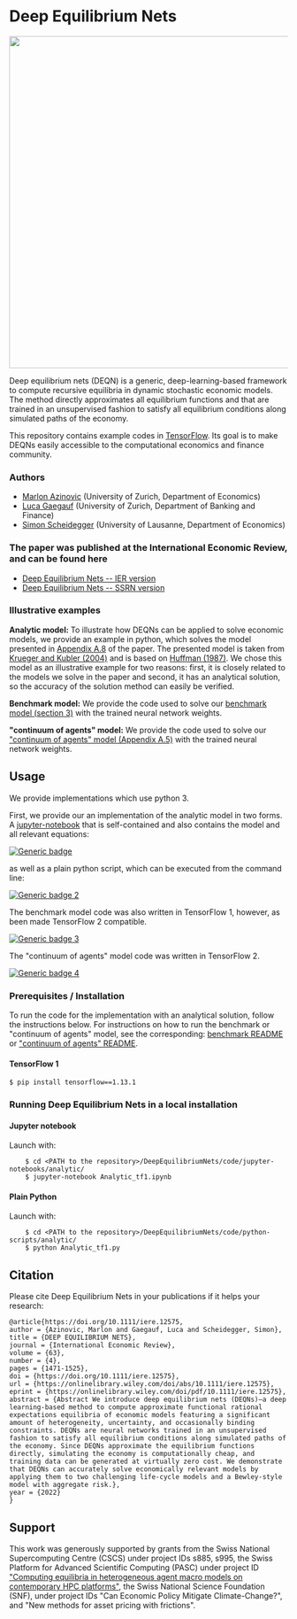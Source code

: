 # Deep Equilibrium Nets

<p align="center">
<img src="screens/DEQN.png" width="600px"/>
</p>


Deep equilibrium nets (DEQN) is a generic, deep-learning-based framework to compute recursive equilibria in dynamic stochastic economic models. The method directly approximates all equilibrium functions and that are trained in an unsupervised fashion to satisfy all equilibrium conditions along simulated paths of the economy.

This repository contains example codes in [TensorFlow](https://www.tensorflow.org/). Its goal is to make DEQNs easily accessible to the computational economics and finance community.


### Authors
* [Marlon Azinovic](https://sites.google.com/view/marlonazinovic/home) (University of Zurich, Department of Economics)
* [Luca Gaegauf](https://www.bf.uzh.ch/en/persons/gaegauf-luca/team) (University of Zurich, Department of Banking and Finance)
* [Simon Scheidegger](https://sites.google.com/site/simonscheidegger/) (University of Lausanne, Department of Economics)

### The paper was published at the International Economic Review, and can be found here
* [Deep Equilibrium Nets -- IER version](https://onlinelibrary.wiley.com/doi/epdf/10.1111/iere.12575)
* [Deep Equilibrium Nets -- SSRN version](https://papers.ssrn.com/sol3/papers.cfm?abstract_id=3393482)

### Illustrative examples

**Analytic model:** To illustrate how DEQNs can be applied to solve economic models, we provide an example in python, which solves the model presented in [Appendix A.8](https://onlinelibrary.wiley.com/doi/epdf/10.1111/iere.12575) of the paper.
The presented model is taken from [Krueger and Kubler (2004)](https://www.sciencedirect.com/science/article/pii/S0165188903001118) and is based on [Huffman (1987)](https://www.journals.uchicago.edu/doi/10.1086/261445). We chose this model as an illustrative example for two reasons: first, it is closely related to the models we solve in the paper and second, it has an analytical solution, so the accuracy of the solution method can easily be verified.

**Benchmark model:** We provide the code used to solve our [benchmark model (section 3)](https://onlinelibrary.wiley.com/doi/epdf/10.1111/iere.12575) with the trained neural network weights.

**"continuum of agents" model:** We provide the code used to solve our ["continuum of agents" model (Appendix A.5)](https://onlinelibrary.wiley.com/doi/epdf/10.1111/iere.12575) with the trained neural network weights.

## Usage
We provide implementations which use python 3.

First, we provide our an implementation of the analytic model in two forms. A [jupyter-notebook](https://jupyter.org/) that is self-contained and also contains the model and all relevant equations:

[![Generic badge](https://img.shields.io/badge/jupyter%20nbviewer-DEQN-green)](https://nbviewer.jupyter.org/github/sischei/DeepEquilibriumNets/blob/master/code/jupyter-notebooks/analytic/Analytic_tf1.ipynb)

as well as a plain python script, which can be executed from the command line:

[![Generic badge 2](https://img.shields.io/badge/analytic-DEQN-green)](code/python-scripts/analytic)

The benchmark model code was also written in TensorFlow 1, however, as been made TensorFlow 2 compatible.

[![Generic badge 3](https://img.shields.io/badge/benchmark-DEQN-green)](code/python-scripts/benchmark)

The "continuum of agents" model code was written in TensorFlow 2.

[![Generic badge 4](https://img.shields.io/badge/continuum%20of%20agents-DEQN-green)](code/python-scripts/continuum_of_agents)

### Prerequisites / Installation

To run the code for the implementation with an analytical solution, follow the instructions below. For instructions on how to run the benchmark or "continuum of agents" model, see the corresponding: [benchmark README](code/python-scripts/benchmark) or ["continuum of agents" README](code/python-scripts/continuum_of_agents).

#### TensorFlow 1
```shell
$ pip install tensorflow==1.13.1
```

### Running Deep Equilibrium Nets in a local installation

#### Jupyter notebook

Launch with:
```shell
    $ cd <PATH to the repository>/DeepEquilibriumNets/code/jupyter-notebooks/analytic/
    $ jupyter-notebook Analytic_tf1.ipynb
```


#### Plain Python
Launch with:
```shell
    $ cd <PATH to the repository>/DeepEquilibriumNets/code/python-scripts/analytic/
    $ python Analytic_tf1.py
```

## Citation

Please cite Deep Equilibrium Nets in your publications if it helps your research:

```
@article{https://doi.org/10.1111/iere.12575,
author = {Azinovic, Marlon and Gaegauf, Luca and Scheidegger, Simon},
title = {DEEP EQUILIBRIUM NETS},
journal = {International Economic Review},
volume = {63},
number = {4},
pages = {1471-1525},
doi = {https://doi.org/10.1111/iere.12575},
url = {https://onlinelibrary.wiley.com/doi/abs/10.1111/iere.12575},
eprint = {https://onlinelibrary.wiley.com/doi/pdf/10.1111/iere.12575},
abstract = {Abstract We introduce deep equilibrium nets (DEQNs)—a deep learning-based method to compute approximate functional rational expectations equilibria of economic models featuring a significant amount of heterogeneity, uncertainty, and occasionally binding constraints. DEQNs are neural networks trained in an unsupervised fashion to satisfy all equilibrium conditions along simulated paths of the economy. Since DEQNs approximate the equilibrium functions directly, simulating the economy is computationally cheap, and training data can be generated at virtually zero cost. We demonstrate that DEQNs can accurately solve economically relevant models by applying them to two challenging life-cycle models and a Bewley-style model with aggregate risk.},
year = {2022}
}
```


## Support

This work was generously supported by grants from the Swiss National Supercomputing Centre (CSCS) under project IDs s885, s995, the Swiss Platform for Advanced Scientific Computing (PASC) under project ID ["Computing equilibria in heterogeneous agent macro models on contemporary HPC platforms"](https://www.pasc-ch.org/projects/2017-2020/call-for-pasc-hpc-software-development-project-proposals), the Swiss National Science Foundation (SNF), under project IDs "Can Economic Policy Mitigate Climate-Change?", and "New methods for asset pricing with frictions".
